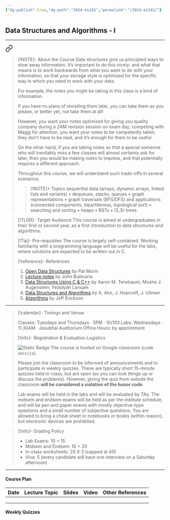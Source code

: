 ```yaml
---
{"dg-publish":true,"dg-path":"2024-es242","permalink":"/2024-es242/"}
---
```


## Data Structures and Algorithms - I
---


<div class="transclusion internal-embed is-loaded"><a class="markdown-embed-link" href="/descriptions/es-242/" aria-label="Open link"><svg xmlns="http://www.w3.org/2000/svg" width="24" height="24" viewBox="0 0 24 24" fill="none" stroke="currentColor" stroke-width="2" stroke-linecap="round" stroke-linejoin="round" class="svg-icon lucide-link"><path d="M10 13a5 5 0 0 0 7.54.54l3-3a5 5 0 0 0-7.07-7.07l-1.72 1.71"></path><path d="M14 11a5 5 0 0 0-7.54-.54l-3 3a5 5 0 0 0 7.07 7.07l1.71-1.71"></path></svg></a><div class="markdown-embed">




> [!NOTE]- About the Course
> Data structures give us principled ways to stow away information. It’s important to do this nicely: and what that means is to work backwards from what you want to _do_ with your information, so that your storage style is optimized for the specific way in which you need to work with your data.
>
> For example, the notes you might be taking in this class is a kind of information.
> 
> If you have no plans of revisiting them later, you can take them as you please, or better yet, not take them at all!
>
> However, you want your notes optimised for giving you quality company during a 2AM revision session on exam day, competing with Maggi for attention, you want your notes to be competently taken: they don’t have to be neat, and it’s enough for them to be useful.
>
> On the other hand, if you are taking notes so that a special someone who will inevitably miss a few classes will almost certainly ask for later, then you would be making notes to impress, and that potentially requires a different approach.
>
> Throughout this course, we will understand such trade-offs in several scenarios.
> 
> > [!NOTE]+ Topics
> > sequential data (arrays, dynamic arrays, linked lists and variants) • dequeues, stacks, queues • graph representations • graph traversals (BFS/DFS) and applications (connected components, bipartiteness, topological sort) • searching and sorting • heaps • BSTs • (2,3)-trees

> [!TLDR]- Target Audience
> This course is aimed at undergraduates in their first or second year, as a first introduction to data structures and algorithms.

> [!Tip]- Pre-requisites
> The course is largely self-contained. Working familiarity with a programming language will be useful for the labs, where solutions are expected to be written out in C.

> [!reference]- References
> 1. [Open Data Structures](https://opendatastructures.org/) by Pat Morin
> 2. [Lecture notes](https://www.cs.bham.ac.uk/~jxb/DSA/dsa.pdf) by John Bullinaria
> 3. [Data Structures Using C & C++](https://www.amazon.in/Data-Structures-Using-C/dp/8131703282) by Aaron M. Tenebaum; Moshe J. Augenstein; Yedidyah Lansam
> 4. [Data Structures and Algorithms](https://www.amazon.in/Structures-Algorithms-Addison-Wesley-Computer-Information/dp/0201000237) by A. Aho, J. Hopcroft, J. Ullman
> 5. [Algorithms](http://jeffe.cs.illinois.edu/teaching/algorithms/) by Jeff Erickson

---



</div></div>


> [!calendar]- Timings and Venue
> 
> Classes: Tuesdays and Thursdays · 5PM · 10/103
> Labs: Wednesdays · 11.30AM · Jasubhai Auditorium
> Office Hours: by appointment

> [!info]- Registration & Evaluation Logistics
> 
>  ![Static Badge](https://img.shields.io/badge/-classroom-blue?logo=google&logoColor=white)
> The course is hosted on Google classroom (code `amsscja`).
> 
> Please join the classroom to be informed of announcements and to participate in weekly quizzes. These are typically short 15-minute quizzes held in-class, but are open (so you can look things up or discuss the problems). However, giving the quiz from outside the classroom **will be considered a violation of the honor code**.
> 
> Lab exams will be held in the labs and will be evaluated by TAs.
> The midsem and endsem exams will be held as per the institute schedule, and will be pen and paper exams with mostly objective-type questions and a small number of subjective questions. You are allowed to bring a cheat sheet or notebooks or books (within reason), but electronic devices are prohibited.

> [!info]- Grading Policy
> 
>
> - Lab Exams: 10 + 15
> - Midsem and Endsem: 10 + 20
> - In-class worksheets: 20 X 3 (capped at 40)
> - Viva: 5 (every candidate will have one interview on a Saturday afternoon)

---

#### Course Plan

| Date | Lecture Topic | Slides | Video | Other References |
| ---- | ------------- | ------ | ----- | ---------------- |
|      |               |        |       |                  |
|      |               |        |       |                  |
|      |               |        |       |                  |

#### Weekly Quizzes
